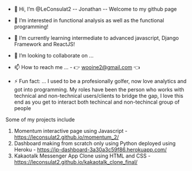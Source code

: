 - 👋 Hi, I’m @LeConsulat2 -- Jonathan -- Welcome to my github page
- 👀 I’m interested in functional analysis as well as the functional programming!
- 🌱 I’m currently learning intermediate to advanced javascript, Django Framework and ReactJS!
- 💞️ I’m looking to collaborate on ...
- 📫 How to reach me ... - 👉 wooine2@gmail.com 👈

- ⚡ Fun fact: ... I used to be a profesionally golfer, now love analytics and got into programming. My roles have been the person who works with technical and non-technical users/clients to bridge the gap,
                   I love this end as you get to interact both techincal and non-techincal group of people

Some of my projects include

1. Momentum interactive page using Javascript - https://leconsulat2.github.io/momentum_2/
2. Dashboard making from scratch only using Python deployed using Heroku - https://jp-dashboard-3a30a3c59f86.herokuapp.com/
3. Kakaotalk Messenger App Clone using HTML and CSS - https://leconsulat2.github.io/kakaotalk_clone_final/

<!---
LeConsulat2/LeConsulat2 is a ✨ special ✨ repository because its `README.md` (this file) appears on your GitHub profile.
You can click the Preview link to take a look at your changes.
--->
